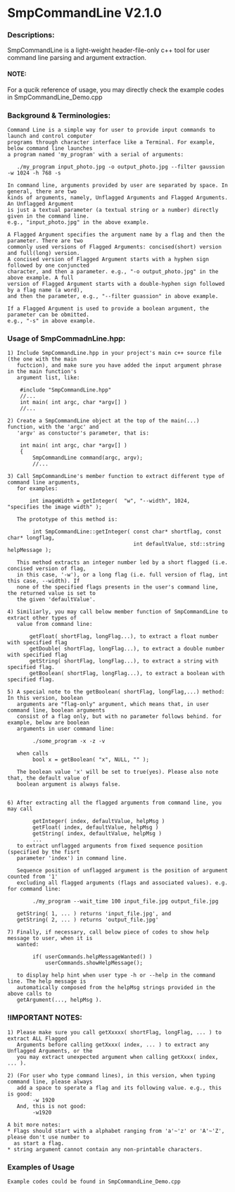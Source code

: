 # SmpCommandLine V2.1.0
### Descriptions: 
  SmpCommandLine is a light-weight header-file-only c++ tool for user command line parsing and 
  argument extraction.

  #### NOTE: 
  For a qucik reference of usage, you may directly check the example codes in 
  SmpCommandLine_Demo.cpp
   
  ### Background & Terminologies: 
    Command Line is a simple way for user to provide input commands to launch and control computer
	programs through character interface like a Terminal. For example, below command line launches
	a program named 'my_program' with a serial of arguments:
	
	   ./my_program input_photo.jpg -o output_photo.jpg --filter gaussion -w 1024 -h 768 -s 
	   
	In command line, arguments provided by user are separated by space. In general, there are two 
	kinds of arguments, namely, Unflagged Arguments and Flagged Arguments. An Unflagged Argument
	is just a textual parameter (a textual string or a number) directly given in the command line. 
	e.g., "input_photo.jpg" in the above example. 

	A Flagged Argument specifies the argument name by a flag and then the parameter. There are two
	commonly used versions of Flagged Arguments: concised(short) version and full(long) version. 
	A concised version of Flagged Argument starts with a hyphen sign followed by one conjuncted
	character, and then a parameter. e.g., "-o output_photo.jpg" in the above example. A full 
	version of Flagged Argument starts with a double-hyphen sign followed by a flag name (a word), 
	and then the parameter, e.g., "--filter guassion" in above example.
	
	If a Flagged Argument is used to provide a boolean argument, the parameter can be obmitted. 
	e.g., "-s" in above example.

  ### Usage of SmpCommadnLine.hpp:

    1) Include SmpCommandLine.hpp in your project's main c++ source file (the one with the main 
       fuctcion), and make sure you have added the input argument phrase in the main function's
	   argument list, like:

        #include "SmpCommandLine.hpp"
        //...
		int main( int argc, char *argv[] )
		//...

    2) Create a SmpCommandLine object at the top of the main(...) function, with the 'argc' and
	   'argv' as constuctor's parameter, that is:
       
        int main( int argc, char *argv[] ) 
        {
            SmpCommandLine command(argc, argv); 
            //...
        
    3) Call SmpCommandLine's member function to extract different type of command line arguments,
       for examples:

           int imageWidth = getInteger(  "w", "--width", 1024,   "specifies the image width" );

       The prototype of this method is: 
           
            int SmpCommandLine::getInteger( const char* shortflag, const char* longflag, 
                                            int defaultValue, std::string helpMessage );
       
       This method extracts an integer number led by a short flagged (i.e. concised version of flag,
	   in this case, '-w'), or a long flag (i.e. full version of flag, int this case, --width). If
	   none of the specified flags presents in the user's command line, the returned value is set to
	   the given 'defaultValue'.

    4) Similiarly, you may call below member function of SmpCommandLine to extract other types of 
       value from command line:

           getFloat( shortFlag, longFlag...), to extract a float number with specified flag
           getDouble( shortFlag, longFlag...), to extract a double number with specified flag
           getString( shortFlag, longFlag...), to extract a string with specified flag. 
           getBoolean( shortFlag, longFlag...), to extract a boolean with specified flag. 

    5) A special note to the getBoolean( shortFlag, longFlag,...) method: In this version, boolean 
       arguments are "flag-only" argument, which means that, in user command line, boolean arguments
       consist of a flag only, but with no parameter follows behind. for example, below are boolean 
       arguments in user command line:

            ./some_program -x -z -v

       when calls 
            bool x = getBoolean( "x", NULL, "" );
    
       The boolean value 'x' will be set to true(yes). Please also note that, the default value of 
	   boolean argument is always false.


    6) After extracting all the flagged arguments from command line, you may call 

            getInteger( index, defaultValue, helpMsg )
            getFloat( index, defaultValue, helpMsg )
            getString( index, defaultValue, helpMsg )
            ...
       to extract unflagged arguments from fixed sequence position (specified by the fisrt 
       parameter 'index') in command line. 
       
       Sequence position of unflagged argument is the position of argument counted from '1' 
       excluding all flagged arguments (flags and associated values). e.g. for command line: 

            ./my_program --wait_time 100 input_file.jpg output_file.jpg 
       
       getString( 1, ... ) returns 'input_file.jpg', and
       getString( 2, ... ) returns 'output_file.jpg' 
      
    7) Finally, if necessary, call below piece of codes to show help message to user, when it is 
       wanted:

            if( userCommands.helpMessageWanted() )
                userCommands.showHelpMessage();
       
       to display help hint when user type -h or --help in the command line. The help message is 
       automatically composed from the helpMsg strings provided in the above calls to 
       getArgument(..., helpMsg ).

  ### !IMPORTANT NOTES: 

    1) Please make sure you call getXxxxx( shortFlag, longFlag, ... ) to extract ALL Flagged 
       Arguments before calling getXxxx( index, ... ) to extract any Unflagged Arguments, or the
	   you may extract unexpected argument when calling getXxxx( index, ... ). 

    2) (For user who type command lines), in this version, when typing command line, please always
       add a space to sperate a flag and its following value. e.g., this is good: 
            -w 1920
       And, this is not good: 
            -w1920

    A bit more notes:
    * Flags should start with a alphabet ranging from 'a'~'z' or 'A'~'Z', please don't use number to 
	  as start a flag.
    * string argument cannot contain any non-printable characters.

  ### Examples of Usage
   	Example codes could be found in SmpCommandLine_Demo.cpp
  
